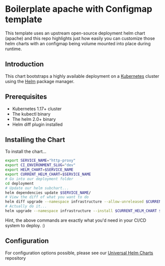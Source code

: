 # Boilerplate apache with Configmap template

This template uses an upstream open-source deployment helm chart (apache) and this 
repo highlights just how easily you can customize those helm charts with an configmap
being volume mounted into place during runtime.

## Introduction

This chart bootstraps a highly available deployment on a [Kubernetes](http://kubernetes.io) cluster using the [Helm](https://helm.sh) package manager.

## Prerequisites

- Kubernetes 1.17+ cluster
- The kubectl binary
- The helm 2.0+ binary
- Helm diff plugin installed

## Installing the Chart

To install the chart...

```bash
export SERVICE_NAME="http-proxy"
export CI_ENVIRONMENT_SLUG="dev"
export HELM_CHART=$SERVICE_NAME
export CURRENT_HELM_CHART=$SERVICE_NAME
# Go into our deployment folder
cd deployment
# Update our helm subchart...
helm dependencies update $SERVICE_NAME/
# View the diff of what you want to do
helm diff upgrade --namespace infrastructure --allow-unreleased $CURRENT_HELM_CHART $HELM_CHART     -f $CURRENT_HELM_CHART/values.yaml     -f $CURRENT_HELM_CHART/values-${CI_ENVIRONMENT_SLUG}.yaml
# Actually do it...
helm upgrade --namespace infrastructure --install $CURRENT_HELM_CHART $HELM_CHART     -f $CURRENT_HELM_CHART/values.yaml     -f $CURRENT_HELM_CHART/values-${CI_ENVIRONMENT_SLUG}.yaml
```

Hint, the above commands are exactly what you'd need in your CI/CD system to deploy.  :)

## Configuration

For configuration options possible, please see our [Universal Helm Charts](https://github.com/DevOps-Nirvana/Universal-Kubernetes-Helm-Charts) repository

